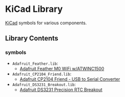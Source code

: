 # KiCad Library #

[KiCad](https://kicad-pcb.org/) symbols for various components.

## Library Contents ##

### symbols ###

* `Adafruit_Feather.lib`:
  * [Adafruit Feather M0 WiFi w/ATWINC1500](https://www.adafruit.com/product/3010)
* `Adafruit_CP2104_Friend.lib`:
  * [Adafruit CP2104 Friend - USB to Serial Converter](https://www.adafruit.com/product/3309)
* `Adafruit_DS3231_Breakout.lib`:
  * [Adafruit DS3231 Precision RTC Breakout](https://www.adafruit.com/product/3013)
